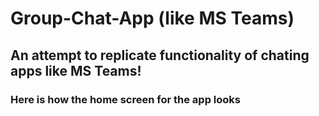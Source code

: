 # Group-Chat-App (like MS Teams) 

## An attempt to replicate functionality of chating apps like MS Teams!

### Here is how the home screen for the app looks
